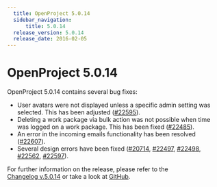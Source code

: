 ```yaml
---
  title: OpenProject 5.0.14
  sidebar_navigation:
      title: 5.0.14
  release_version: 5.0.14
  release_date: 2016-02-05
---
```


# OpenProject 5.0.14

OpenProject 5.0.14 contains several bug fixes:

  - User avatars were not displayed unless a specific admin setting was
    selected. This has been adjusted
    ([#22595](https://community.openproject.org/work_packages/22595)).
  - Deleting a work package via bulk action was not possible when time
    was logged on a work package. This has been fixed
    ([#22485](https://community.openproject.org/work_packages/22485)).
  - An error in the incoming emails functionality has been resolved
    ([#22607](https://community.openproject.org/work_packages/22607)).
  - Several design errors have been fixed
    ([#20714](https://community.openproject.org/work_packages/20714),
    [#22497](https://community.openproject.org/work_packages/22497),
    [#22498](https://community.openproject.org/work_packages/22498),
    [#22562](https://community.openproject.org/work_packages/22562),
    [#22597](https://community.openproject.org/work_packages/22597)).

For further information on the release, please refer to the  
[Changelog v.5.0.14](https://community.openproject.org/versions/799) 
or take a look at
[GitHub](https://github.com/opf/openproject/tree/v5.0.14).
